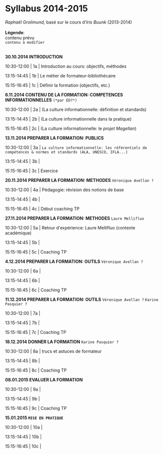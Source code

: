 # Syllabus 2014-2015

*Raphaël Grolimund*, basé sur le cours d'*Iris Buunk* (2013-2014)<br/>
<br/>
**Légende**:<br/>
contenu prévu<br/>
`contenu à modifier`<br/>
<br/>

**30.10.2014 INTRODUCTION**

10:30-12:00 | 1a | Introduction au cours: objectifs, méthodes

13:15-14:45 | 1b | Le métier de formateur-bibliothécaire

15:15-16:45 | 1c | Définir la formation (objectifs, etc.)


**6.11.2014 CONTENU DE LA FORMATION: COMPETENCES INFORMATIONNELLES** `(*par ED?*)`

10:30-12:00 | 2a | (La culture informationnelle: définition et standards)

13:15-14:45 | 2b | (La culture informationnelle dans la pratique)

15:15-16:45 | 2c | (La culture informationnelle: le *projet Magellan*)


**13.11.2014 PREPARER LA FORMATION: PUBLICS**

10:30-12:00 | 3a | `La culture informationnelle: les référentiels de compétences & normes et standards (ALA, UNESCO, IFLA...)`

13:15-14:45 | 3b | 

15:15-16:45 | 3c | Exercice


**20.11.2014 PREPARER LA FORMATION: METHODES**
`Véronique Avellan ?`

10:30-12:00 | 4a | Pédagogie: révision des notions de base

13:15-14:45 | 4b | 

15:15-16:45 | 4c | Début coaching TP


**27.11.2014 PREPARER LA FORMATION: METHODES**
`Laure Mellifluo`

10:30-12:00 | 5a | Retour d'expérience: Laure Mellifluo (contexte académique)

13:15-14:45 | 5b | 

15:15-16:45 | 5c | Coaching TP


**4.12.2014 PREPARER LA FORMATION: OUTILS**
`Véronique Avellan ?`

10:30-12:00 | 6a | 

13:15-14:45 | 6b | 

15:15-16:45 | 6c | Coaching TP


**11.12.2014 PREPARER LA FORMATION: OUTILS**
`Véronique Avellan ?`
`Karine Pasquier ?`

10:30-12:00 | 7a | 

13:15-14:45 | 7b | 

15:15-16:45 | 7c | Coaching TP


**18.12.2014 DONNER LA FORMATION**
`Karine Pasquier ?`

10:30-12:00 | 8a | trucs et astuces de formateur

13:15-14:45 | 8b | 

15:15-16:45 | 8c | Coaching TP


**08.01.2015 EVALUER LA FORMATION**

10:30-12:00 | 9a | 

13:15-14:45 | 9b | 

15:15-16:45 | 9c | Coaching TP


**15.01.2015 `MISE EN PRATIQUE`**

10:30-12:00 | 10a | 

13:15-14:45 | 10b | 

15:15-16:45 | 10c | 
